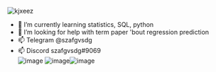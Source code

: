 ![kjxeez](https://user-images.githubusercontent.com/82978703/230666629-6a09f15d-b55a-4d79-976d-e3755cd42108.gif)

- 🌱 I’m currently learning statistics, SQL, python
- 🤔 I’m looking for help with term paper 'bout regression prediction
- 📫 Telegram @szafgvsdg 
- 📫 Discord szafgvsdg#9069  
![image](https://user-images.githubusercontent.com/82978703/230669363-783f16ba-208e-4f41-8f96-7c7e59681460.png) ![image](https://user-images.githubusercontent.com/82978703/230669475-ced2d855-1359-42dd-bccb-92c02144a8d4.png)![image](https://user-images.githubusercontent.com/82978703/230669552-b0bcf537-ec57-4cf8-8bde-be95ade33ae5.png)



